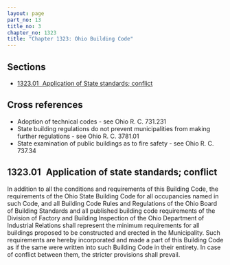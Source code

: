 ```yaml
---
layout: page
part_no: 13
title_no: 3
chapter_no: 1323
title: "Chapter 1323: Ohio Building Code"
---
```


## Sections

* [1323.01   Application of State standards; conflict](#132301-application-of-state-standards-conflict)

## Cross references

* Adoption of technical codes - see Ohio R. C. 731.231
* State building regulations do not prevent municipalities from making further
regulations - see Ohio R. C. 3781.01
* State examination of public buildings as to fire safety - see Ohio R. C.
737.34

## 1323.01   Application of state standards; conflict

In addition to all the conditions and requirements of this Building Code,
the requirements of the Ohio State Building Code for all occupancies named in
such Code, and all Building Code Rules and Regulations of the Ohio Board of
Building Standards and all published building code requirements of the Division
of Factory and Building Inspection of the Ohio Department of Industrial
Relations shall represent the minimum requirements for all buildings proposed
to be constructed and erected in the Municipality. Such requirements are hereby
incorporated and made a part of this Building Code as if the same were written
into such Building Code in their entirety. In case of conflict between them,
the stricter provisions shall prevail.
